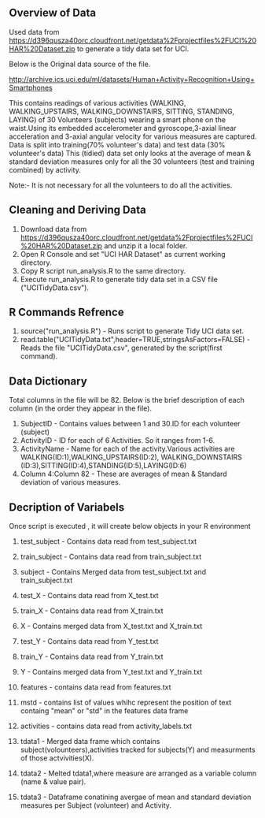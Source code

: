 
Overview of Data
-----------------

Used data from https://d396qusza40orc.cloudfront.net/getdata%2Fprojectfiles%2FUCI%20HAR%20Dataset.zip 
to generate a tidy data set for UCI.

Below is the Original data source of the file.

http://archive.ics.uci.edu/ml/datasets/Human+Activity+Recognition+Using+Smartphones

This contains readings of various activities (WALKING, WALKING_UPSTAIRS, WALKING_DOWNSTAIRS, SITTING, STANDING, LAYING)
of 30 Volunteers (subjects) wearing a smart phone on the waist.Using its embedded accelerometer and gyroscope,3-axial linear acceleration
and 3-axial angular velocity for various measures are captured. Data is split into training(70% volunteer's data) and 
test data (30% volunteer's data)
This (tidied) data set only looks at the average of mean & standard deviation measures only for all the 30 volunteers (test and 
training combined) by activity.

Note:- It is not necessary for all the volunteers to do all the activities.

Cleaning and Deriving Data
---------------------------

1) Download data from https://d396qusza40orc.cloudfront.net/getdata%2Fprojectfiles%2FUCI%20HAR%20Dataset.zip and unzip it a local folder.
2) Open R Console and set "UCI HAR Dataset" as current working directory.
3) Copy R script run_analysis.R to the same directory.
4) Execute run_analysis.R to generate tidy data set in a CSV file ("UCITidyData.csv").

R Commands Refrence
-----------------

1) source("run_analysis.R") - Runs script to generate Tidy UCI data set.
2) read.table("UCITidyData.txt",header=TRUE,stringsAsFactors=FALSE) - Reads the file "UCITidyData.csv", generated by the script(first command).

Data Dictionary
---------------
Total columns in the file will be 82.
Below is the brief description of each column (in the order they appear in the file).

1) SubjectID		-	Contains values between 1 and 30.ID for each volunteer (subject)
2) ActivityID		-	ID for each of 6 Activities. So it ranges from 1-6.
3) ActivityName		-	Name for each of the activity.Various activities are WALKING(ID:1),WALKING_UPSTAIRS(ID:2),
				WALKING_DOWNSTAIRS (ID:3),SITTING(ID:4),STANDING(ID:5),LAYING(ID:6)
4) Column 4:Column 82	- 	These are averages of mean & Standard deviation of various measures.
		

Decription of Variabels
------------------------

Once script is executed , it will create below objects in your R environment

1) test_subject - Contains data read from test_subject.txt 

2) train_subject - Contains data read from train_subject.txt

3) subject - Contains Merged data from test_subject.txt and train_subject.txt

4) test_X - Contains data read from X_test.txt

5) train_X - Contains data read from X_train.txt

6) X - Contains merged data from X_test.txt and X_train.txt

7) test_Y - Contains data read from Y_test.txt

8) train_Y - Contains data read from Y_train.txt

9) Y - Contains merged data from Y_test.txt and Y_train.txt

10) features - contains data read from features.txt

11) mstd - contains list of values whihc represent the position of text containg "mean" or "std" in the features data frame

12) activities - contains data read from activity_labels.txt

13) tdata1 - Merged data frame which contains subject(volounteers),activities tracked for subjects(Y) and measurments of those 
	     actvivities(X).

14) tdata2 - Melted tdata1,where measure are arranged as a variable column (name & value pair).

15) tdata3 - Dataframe conatining avergae of mean and standard deviation measures per Subject (volunteer) and Activity.

